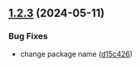 ## [1.2.3](https://github.com/HiromiShikata/npm-cli-gh-projects-working-time-reporter/compare/v1.2.2...v1.2.3) (2024-05-11)


### Bug Fixes

* change package name ([d15c426](https://github.com/HiromiShikata/npm-cli-gh-projects-working-time-reporter/commit/d15c426635d5ef0c899968af23a12cd2ecdf4bb4))
